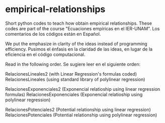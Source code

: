 # empirical-relationships
Short python codes to teach how obtain empirical relationships. These codes are part of the course "Ecuaciones empíricas en el IER-UNAM". Los comentarios de los códigos están en Español.

We put the emphasize in clarity of the ideas instead of programming efficiency. Pusimos el énfasis en la claridad de las ideas, en lugar de la eficiencia en el código computacional.

Read in the following order. Se sugiere leer en el siguiente orden:

RelacionesLineales2 (with Linear Regression's formulas coded)
RelacionesLineales (using standard library of polylinear regression)

RelacionesExponenciales2 (Exponencial relatioship using linear regression formulas)
RelacionesExponenciales (Exponencial relatioship using polylinear regression)

RelacionesPotenciales2 (Potential relationship using linear regression)
RelacionesPotenciales (Potential relationship using polylinear regression)
